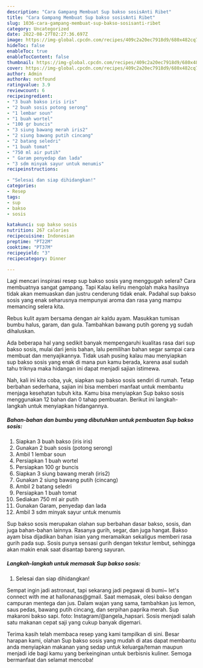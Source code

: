 ```yaml
---
description: "Cara Gampang Membuat Sup bakso sosisAnti Ribet"
title: "Cara Gampang Membuat Sup bakso sosisAnti Ribet"
slug: 1036-cara-gampang-membuat-sup-bakso-sosisanti-ribet
category: Uncategorized
date: 2022-08-27T02:27:36.697Z
image: https://img-global.cpcdn.com/recipes/409c2a20ec7918d9/680x482cq70/sup-bakso-sosis-foto-resep-utama.jpg
hideToc: false
enableToc: true
enableTocContent: false
thumbnail: https://img-global.cpcdn.com/recipes/409c2a20ec7918d9/680x482cq70/sup-bakso-sosis-foto-resep-utama.jpg
cover: https://img-global.cpcdn.com/recipes/409c2a20ec7918d9/680x482cq70/sup-bakso-sosis-foto-resep-utama.jpg
author: Admin
authorAv: notfound
ratingvalue: 3.9
reviewcount: 6
recipeingredient:
- "3 buah bakso iris iris"
- "2 buah sosis potong serong"
- "1 lembar soun"
- "1 buah wortel"
- "100 gr buncis"
- "3 siung bawang merah iris2"
- "2 siung bawang putih cincang"
- "2 batang seledri"
- "1 buah tomat"
- "750 ml air putih"
- " Garam penyedap dan lada"
- "3 sdm minyak sayur untuk menumis"
recipeinstructions:

- "Selesai dan siap dihidangkan!"
categories:
- Resep
tags:
- sup
- bakso
- sosis

katakunci: sup bakso sosis 
nutrition: 267 calories
recipecuisine: Indonesian
preptime: "PT22M"
cooktime: "PT37M"
recipeyield: "3"
recipecategory: Dinner

---
```



Lagi mencari inspirasi resep sup bakso sosis yang menggugah selera? Cara membuatnya sangat gampang. Tapi Kalau keliru mengolah maka hasilnya tidak akan memuaskan dan justru cenderung tidak enak. Padahal sup bakso sosis yang enak seharusnya mempunyai aroma dan rasa yang mampu memancing selera kita.


Rebus kulit ayam bersama dengan air kaldu ayam. Masukkan tumisan bumbu halus, garam, dan gula. Tambahkan bawang putih goreng yg sudah dihaluskan.

Ada beberapa hal yang sedikit banyak mempengaruhi kualitas rasa dari sup bakso sosis, mulai dari jenis bahan, lalu pemilihan bahan segar sampai cara membuat dan menyajikannya. Tidak usah pusing kalau mau menyiapkan sup bakso sosis yang enak di mana pun kamu berada, karena asal sudah tahu triknya maka hidangan ini dapat menjadi sajian istimewa.


Nah, kali ini kita coba, yuk, siapkan sup bakso sosis sendiri di rumah. Tetap berbahan sederhana, sajian ini bisa memberi manfaat untuk membantu menjaga kesehatan tubuh kita. Kamu bisa menyiapkan Sup bakso sosis menggunakan 12 bahan dan 0 tahap pembuatan. Berikut ini langkah-langkah untuk menyiapkan hidangannya.

<!--inarticleads1-->

##### Bahan-bahan dan bumbu yang dibutuhkan untuk pembuatan Sup bakso sosis:

1. Siapkan 3 buah bakso (iris iris)
1. Gunakan 2 buah sosis (potong serong)
1. Ambil 1 lembar soun
1. Persiapkan 1 buah wortel
1. Persiapkan 100 gr buncis
1. Siapkan 3 siung bawang merah (iris2)
1. Gunakan 2 siung bawang putih (cincang)
1. Ambil 2 batang seledri
1. Persiapkan 1 buah tomat
1. Sediakan 750 ml air putih
1. Gunakan  Garam, penyedap dan lada
1. Ambil 3 sdm minyak sayur untuk menumis


Sup bakso sosis merupakan olahan sup berbahan dasar bakso, sosis, dan juga bahan-bahan lainnya. Rasanya gurih, segar, dan juga hangat. Bakso ayam bisa dijadikan bahan isian yang meramaikan sekaligus memberi rasa gurih pada sup. Sosis punya sensasi gurih dengan tekstur lembut, sehingga akan makin enak saat disantap bareng sayuran. 

<!--inarticleads2-->

##### Langkah-langkah untuk memasak Sup bakso sosis:


1. Selesai dan siap dihidangkan!

Sempat ingin jadi astronaut, tapi sekarang jadi pegawai di bumi~ let&#39;s connect with me at hallonanas@gmail. Saat memasak, olesi bakso dengan campuran mentega dan jus. Dalam wajan yang sama, tambahkan jus lemon, saus pedas, bawang putih cincang, dan serpihan paprika merah. Sup makaroni bakso sapi. foto: Instagram/@angela_hapsari. Sosis menjadi salah satu makanan cepat saji yang cukup banyak digemari. 

Terima kasih telah membaca resep yang kami tampilkan di sini. Besar harapan kami, olahan Sup bakso sosis yang mudah di atas dapat membantu anda menyiapkan makanan yang sedap untuk keluarga/teman maupun menjadi ide bagi kamu yang berkeinginan untuk berbisnis kuliner. Semoga bermanfaat dan selamat mencoba!
